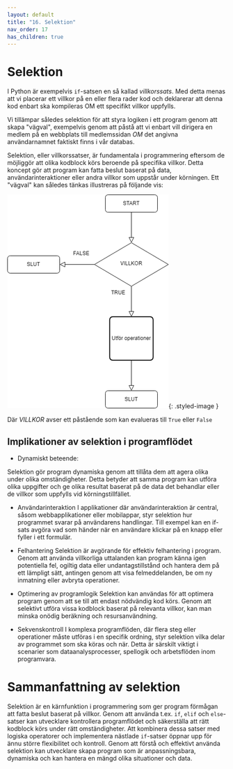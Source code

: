 ```yaml
---
layout: default
title: "16. Selektion"
nav_order: 17
has_children: true
---
```


# Selektion
I Python är exempelvis `if`-satsen en så kallad _villkorssats_. Med detta menas att vi placerar ett villkor på en eller flera rader kod och deklarerar att denna kod enbart ska kompileras OM ett specifikt villkor uppfylls.

Vi tillämpar således selektion för att styra logiken i ett program genom att skapa "vägval", exempelvis genom att påstå att vi enbart vill dirigera en medlem på en webbplats till medlemssidan _OM_ det angivna användarnamnet faktiskt finns i vår databas.

Selektion, eller villkorssatser, är fundamentala i programmering eftersom de möjliggör att olika kodblock körs beroende på specifika villkor. Detta koncept gör att program kan fatta beslut baserat på data, användarinteraktioner eller andra villkor som uppstår under körningen. Ett "vägval" kan således tänkas illustreras på följande vis:

![for-loop](../../assets/images/selektion.png){: .styled-image }

Där _VILLKOR_ avser ett påstående som kan evalueras till `True` eller `False` 

## Implikationer av selektion i programflödet

* Dynamiskt beteende:

Selektion gör program dynamiska genom att tillåta dem att agera olika under olika omständigheter. Detta betyder att samma program kan utföra olika uppgifter och ge olika resultat baserat på de data det behandlar eller de villkor som uppfylls vid körningstillfället.

* Användarinteraktion
I applikationer där användarinteraktion är central, såsom webbapplikationer eller mobilappar, styr selektion hur programmet svarar på användarens handlingar. Till exempel kan en if-sats avgöra vad som händer när en användare klickar på en knapp eller fyller i ett formulär.

* Felhantering
Selektion är avgörande för effektiv felhantering i program. Genom att använda villkorliga uttalanden kan program känna igen potentiella fel, ogiltig data eller undantagstillstånd och hantera dem på ett lämpligt sätt, antingen genom att visa felmeddelanden, be om ny inmatning eller avbryta operationer.

* Optimering av programlogik
Selektion kan användas för att optimera program genom att se till att endast nödvändig kod körs. Genom att selektivt utföra vissa kodblock baserat på relevanta villkor, kan man minska onödig beräkning och resursanvändning.

* Sekvenskontroll
I komplexa programflöden, där flera steg eller operationer måste utföras i en specifik ordning, styr selektion vilka delar av programmet som ska köras och när. Detta är särskilt viktigt i scenarier som dataanalysprocesser, spellogik och arbetsflöden inom programvara.

# Sammanfattning av selektion
Selektion är en kärnfunktion i programmering som ger program förmågan att fatta beslut baserat på villkor. Genom att använda t.ex. `if`, `elif` och `else`-satser kan utvecklare kontrollera programflödet och säkerställa att rätt kodblock körs under rätt omständigheter. Att kombinera dessa satser med logiska operatorer och implementera nästlade `if`-satser öppnar upp för ännu större flexibilitet och kontroll. Genom att förstå och effektivt använda selektion kan utvecklare skapa program som är anpassningsbara, dynamiska och kan hantera en mängd olika situationer och data.